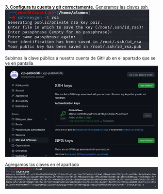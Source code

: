 __3. Configura tu cuenta y git correctamente.__
Generamos las claves ssh
![](/imagenes/Cap1.png)

Subimos la clave pública a nuestra cuenta de GitHub en el apartado que se ve en pantalla
![](/imagenes/Cap2.png)

Agregamos las claves en el apartado
![](/imagenes/Cap3.png)
